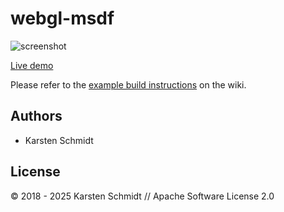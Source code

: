 # webgl-msdf

![screenshot](https://raw.githubusercontent.com/thi-ng/umbrella/develop/assets/examples/webgl-msdf.jpg)

[Live demo](http://demo.thi.ng/umbrella/webgl-msdf/)

Please refer to the [example build
instructions](https://github.com/thi-ng/umbrella/wiki/Example-build-instructions)
on the wiki.

## Authors

- Karsten Schmidt

## License

&copy; 2018 - 2025 Karsten Schmidt // Apache Software License 2.0
